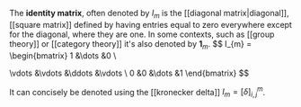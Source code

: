 

The **identity matrix**, often denoted by $I_{m}$ is the [[diagonal matrix|diagonal]], [[square matrix]] defined by having entries equal to zero everywhere except for the diagonal, where they are one. In some contexts, such as [[group theory]] or [[category theory]] it's also denoted by $\mathbf{1}_{m}$.
$$
I_{m} =
\begin{bmatrix}
1 &\dots &0 \\

\vdots &\vdots &\ddots &\vdots  \\
0 &0 &\dots &1
\end{bmatrix}
$$


It can concisely be denoted using the [[kronecker delta]]  $I_{m} = [\delta]_{i,j}^m$.